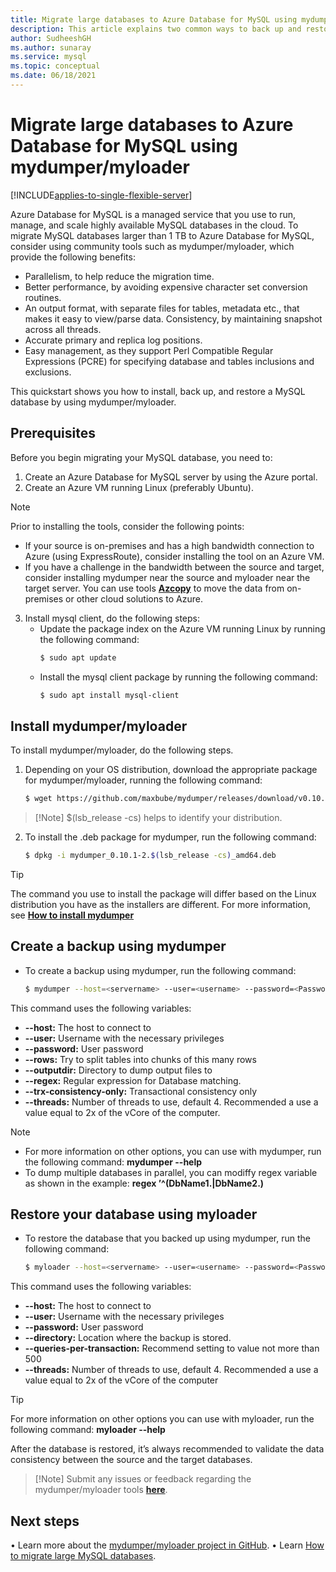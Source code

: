 ```yaml
---
title: Migrate large databases to Azure Database for MySQL using mydumper/myloader
description: This article explains two common ways to back up and restore databases in your Azure Database for MySQL, using tool mydumper/myloader
author: SudheeshGH
ms.author: sunaray
ms.service: mysql
ms.topic: conceptual
ms.date: 06/18/2021
---
```


# Migrate large databases to Azure Database for MySQL using mydumper/myloader

[!INCLUDE[applies-to-single-flexible-server](includes/applies-to-single-flexible-server.md)]

Azure Database for MySQL is a managed service that you use to run, manage, and scale highly available MySQL databases in the cloud. To migrate MySQL databases larger than 1 TB to Azure Database for MySQL, consider using community tools such as mydumper/myloader, which provide the following benefits:
* Parallelism, to help reduce the migration time. 
* Better performance, by avoiding expensive character set conversion routines.
* An output format, with separate files for tables, metadata etc., that makes it easy to view/parse data. Consistency, by maintaining snapshot across all threads.
* Accurate primary and replica log positions.
* Easy management, as they support Perl Compatible Regular Expressions (PCRE) for specifying database and tables inclusions and exclusions.

This quickstart shows you how to install, back up, and restore a MySQL database by using mydumper/myloader.

## Prerequisites

Before you begin migrating your MySQL database, you need to:
1. Create an Azure Database for MySQL server by using the Azure portal.
2. Create an Azure VM running Linux (preferably Ubuntu). 
>[!Note]
> Prior to installing the tools, consider the following points:
> * If your source is on-premises and has a high bandwidth connection to Azure (using ExpressRoute), consider installing the tool on an Azure VM. 
> * If you have a challenge in the bandwidth between the source and target, consider installing mydumper near the source and myloader near the target server. You can use tools **[Azcopy](https://docs.microsoft.com/azure/storage/common/storage-use-azcopy-v10)** to move the data from on-premises or other cloud solutions to Azure.

3. Install mysql client, do the following steps: 
     * Update the package index on the Azure VM running Linux by running the following command:
        ```bash
        $ sudo apt update
        ```
    * Install the mysql client package by running the following command:
        ```bash
        $ sudo apt install mysql-client
        ```

## Install mydumper/myloader

To install mydumper/myloader, do the following steps.
1.	Depending on your OS distribution, download the appropriate package for mydumper/myloader, running the following command:
    ```bash
    $ wget https://github.com/maxbube/mydumper/releases/download/v0.10.1/mydumper_0.10.1-2.$(lsb_release -cs)_amd64.deb
    ```
> [!Note] $(lsb_release -cs) helps to identify your distribution.
2.	To install the .deb package for mydumper, run the following command:
    ```bash
    $ dpkg -i mydumper_0.10.1-2.$(lsb_release -cs)_amd64.deb
    ```

>[!Tip] 
>The command you use to install the package will differ based on the Linux distribution you have as the installers are different. For more information, see **[How to install mydumper](https://github.com/maxbube/mydumper#how-to-install-mydumpermyloader)**



## Create a backup using mydumper
* To create a backup using mydumper, run the following command:
    ```bash
    $ mydumper --host=<servername> --user=<username> --password=<Password> --outputdir=./backup --rows=100000 --compress --build-empty-files --threads=16 --compress-protocol --trx-consistency-only --ssl  --regex '^(<Db_name>\.)' -L mydumper-logs.txt
    ```

This command uses the following variables:
* **--host:** The host to connect to
* **--user:** Username with the necessary privileges 
* **--password:** User password
* **--rows:** Try to split tables into chunks of this many rows
* **--outputdir:** Directory to dump output files to
* **--regex:** Regular expression for Database matching.
* **--trx-consistency-only:** Transactional consistency only
* **--threads:** Number of threads to use, default 4. Recommended a use a value equal to 2x of the vCore of the computer.

>[!Note] 
> * For more information on other options, you can use with mydumper, run the following command:
**mydumper --help**
> * To dump multiple databases in parallel, you can modiffy regex variable as shown in the example:  **regex ’^(DbName1\.|DbName2\.)**

## Restore your database using myloader
* To restore the database that you backed up using mydumper, run the following command:
    ```bash
    $ myloader --host=<servername> --user=<username> --password=<Password> --directory=./backup --queries-per-transaction=500 --threads=16 --compress-protocol --ssl --verbose=3 -e 2>myloader-logs.txt
    ```
This command uses the following variables:
* **--host:** The host to connect to
* **--user:** Username with the necessary privileges 
* **--password:** User password
* **--directory:** Location where the backup is stored. 
* **--queries-per-transaction:** Recommend setting to value not more than 500
* **--threads:** Number of threads to use, default 4. Recommended a use a value equal to 2x of the vCore of the computer
>[!Tip]
>For more information on other options you can use with myloader, run the following command:
**myloader --help**

After the database is restored, it’s always recommended to validate the data consistency between the source and the target databases.

>[!Note] Submit any issues or feedback regarding the mydumper/myloader tools **[here](https://github.com/maxbube/mydumper/issues)**.


## Next steps
•	Learn more about the [mydumper/myloader project in GitHub](https://github.com/maxbube/mydumper).
•	Learn [How to migrate large MySQL databases](https://techcommunity.microsoft.com/t5/azure-database-for-mysql/best-practices-for-migrating-large-databases-to-azure-database/ba-p/1362699).
